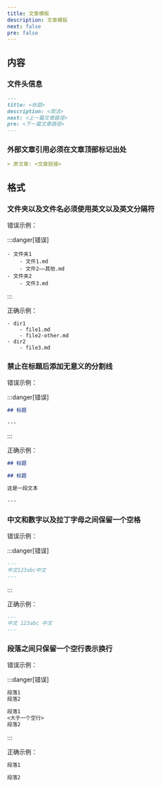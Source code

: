 ```yaml
---
title: 文章模板
description: 文章模板
next: false
pre: false
---
```


## 内容

### 文件头信息

```markdown
---
title: <标题>
description: <简洁>
next: <上一篇文章路径>
pre: <下一篇文章路径>
---
```

### 外部文章引用必须在文章顶部标记出处

```markdown
> 原文章: <文章链接>
```

## 格式

### 文件夹以及文件名必须使用英文以及英文分隔符

错误示例：

:::danger[错误]
```text
- 文件夹1
    - 文件1.md
    - 文件2——其他.md
- 文件夹2
    - 文件3.md
```
:::

正确示例：

```text
- dir1
    - file1.md
    - file2-other.md
- dir2
    - file3.md
```

### 禁止在标题后添加无意义的分割线

错误示例：

:::danger[错误]
```markdown
## 标题

---
```
:::

正确示例：

```markdown
## 标题
```

```markdown
## 标题

这是一段文本

---
```

### 中文和数字以及拉丁字母之间保留一个空格

错误示例：

:::danger[错误]
```markdown
---
中文123abc中文
---
```
:::

正确示例：

```markdown
---
中文 123abc 中文
---
```

### 段落之间只保留一个空行表示换行

错误示例：

:::danger[错误]
```markdown
段落1
段落2
```

```markdown
段落1
<大于一个空行>
段落2
```
:::

正确示例：

```markdown
段落1

段落2
```
